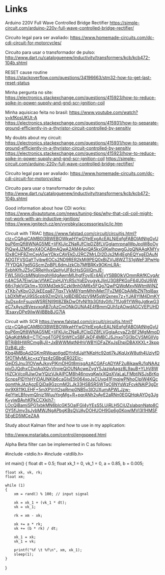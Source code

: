 ﻿# Links

Arduino 220V Full Wave Controlled Bridge Rectifier
https://simple-circuit.com/arduino-220v-full-wave-controlled-bridge-rectifier/

Circuito legal para ser avaliado:
https://www.homemade-circuits.com/dc-cdi-circuit-for-motorcycles/

Circuito para usar o transformador de pulso:
http://www.dart.ru/cataloguenew/inductivity/transformers/kcb/kcb472-104b.shtml

RESET cause routine
https://stackoverflow.com/questions/34196663/stm32-how-to-get-last-reset-status

Minha pergunta no site:
https://electronics.stackexchange.com/questions/415923/how-to-reduce-spike-in-power-supply-and-gnd-scr-ignition-coil

Minha aquisicao feita no brasil:
https://www.youtube.com/watch?v=kfKosUKUt-A
https://electronics.stackexchange.com/questions/415931/how-to-separate-ground-efficiently-in-a-thyristor-circuit-controlled-by-sensitiv

My doubts about my circuit:
https://electronics.stackexchange.com/questions/415931/how-to-separate-ground-efficiently-in-a-thyristor-circuit-controlled-by-sensitiv
https://electronics.stackexchange.com/questions/415923/how-to-reduce-spike-in-power-supply-and-gnd-scr-ignition-coil
https://simple-circuit.com/arduino-220v-full-wave-controlled-bridge-rectifier/

Circuito legal para ser avaliado:
https://www.homemade-circuits.com/dc-cdi-circuit-for-motorcycles/

Circuito para usar o transformador de pulso:
http://www.dart.ru/cataloguenew/inductivity/transformers/kcb/kcb472-104b.shtml

Good information about how CDI works:
https://www.diyautotune.com/news/tuning-tips/why-that-cdi-coil-might-not-work-with-an-inductive-ignition/
https://www.ignitech.cz/en/vyrobky/accessories/ic/ic.htm

Circuit with TRIAC
https://www.falstad.com/circuit/circuitjs.html?ctz=CQAgjCAMB0l3BWEBOWkwHYwGYeIExgAcEALNiEqfgFABOIAtNtgGyUbuP6mQft8WNAG5ME+IiFKlJjcZNaRJfCIpDZ8fLVGgIamrpnalWpJpoW8oOyPiQw4JZM5evX4OCABmAQwA2AM4ApjQA5kxGIKwIhpwgGJpQNAAqKMYyIDx8CHF8ZmCejA5wYDkxCAVEkDJ2RCZMrLDI2DJs2Mj4EghEQYxgEDAuNADGTFVSGaYTyjbw6OCs2ND9RER2kMj9PEQ0xBiZVjJ8WZTS1gWeF3PwHp7FYDQA7gd5GScmZpBPL6dmJzkCb7MfBRKx9OKmLRA-5xbhKfhJZ5yCRReHIyxQpHyUF8cHsSGIiIQmJE-FWL5IljGcbMNgIimghHIdgAwmMUhgfFoyIEr4AEyY5BB0lkVOmmRAfKCvgArn4AC5A7EiwUacVfAKCzxHJjYcRScYqEDyugykJIjnU3G8PKGoF64U0sU6jW66ri7gklVGk1m+10lXMd3ekSCzkI9nh0jM6x5FQg7QwPQWqMxyNWtmWiNZxTKb7vKbvO2UkEEqa877lqxTVkM8YqmMhhiMetTFvZM6CbAjMbZNTtqI8axLbDXMfwUi9SScpb9ZmQViLIgIBDIBDdzV9M5sWQxnex7z+YJA8YIM4DmKY3uDsx4nFsuzpWSRENIl9tl8ZBkDwOfvNI1tb3Gfdv0ifc71fJg91YWRgJgtkwG3eC7xAyszBVesvxoAB7cAzCmONkGUNA4E4fBmmQUh1zAOwdAGCVEPUHD1EsaxyDPe9ilwWiIBBbBJG7IA

Circuit with SCR
https://www.falstad.com/circuit/circuitjs.html?ctz=CQAgjCAMB0l3BWEBOWkwHYwGYeIExgAcEALNiEqfgFABOIAtNtgGyUbuP6mQft8WNAG5ME+IiFKlJjcZNaRJfCIpDZ8fLVGgIaAcyaZ2rBF2MgMmqDQAqKdtMk8+CTlCng4TGPEStWfCxSBFJkDF4MBCJSJnxoTGI3bCVSMGlIVgBTRjB8HWRCmgBjJiI+JxBWWMqtNHhVWBYiDFaZKyJsEhpiDBAXKXL+3kppDzB4Lz8-Kbq4MBoAd2GKmRWpaptlgdDYnfdIJaYNKpHc92qtI7kJKqUxW8uth4UziyfD5fOTMyMLkc+xzYgz4zGBbgER02EIc-GejDSJnu31OVwAJkxyPlKmDHGt8misgAzACGAFcADYAF2u8ikawRJ1qNAAzpjvDJQdhxCDxiAqXQyVlrojeQiOUNAcweZygY5JazjpAagz8L9auB+YLhV8WHjZCkVcoRJiwOwYQizVJkAIPCM8h46novqKwlxXQqXVaLaLFMbtiNSJsBrKpScnpsPlDYhHYjDAUNKjb6caGIxE5t064xoJsCUyq41FmqjwPNhoClplW4KQcgomthkJAzAgzEQiDa9GzcmM2LJk33HSBSRSWTqC6NYsWzFcvkNAlP3gDrmr9X811KLEHF+5mXPVrIt2spRmp0NB5v3IOUXumAPWLJzw-4elYteLBfoymQInjz1WuuYpgMg+R+pqrANh2yAyE2aRNn0EGQHqkAYOg3JgK+yiwBAvhKPkCCXkih7-LOcQjBamiSPG1xbkMN6bIcGK5OaIFGI4yYEsS5LUjRLH5CiUZslabqnNatp8COY5fiJmy3sJybMWJNgAPbgKBsQVJAyDOHUOH9Gp6g0KpwIMVI3I1HMSF5EgED5MCeZAA


Study about Kalman filter and how to use in my application:

http://www.mstarlabs.com/control/engspeed.html


Alpha Beta filter can be implemented in C as follows:

#include <stdio.h>
#include <stdlib.h>

int main()
{
	float dt = 0.5;
	float xk_1 = 0, vk_1 = 0, a = 0.85, b = 0.005;

	float xk, vk, rk;
	float xm;

	while (1)
	{
		xm = rand() % 100; // input signal

		xk = xk_1 + (vk_1 * dt);
		vk = vk_1;

		rk = xm - xk;

		xk += a * rk;
		vk += (b * rk) / dt;

		xk_1 = xk;
		vk_1 = vk;

		printf("%f \t %f\n", xm, xk_1);
		sleep(1);
	}
}

